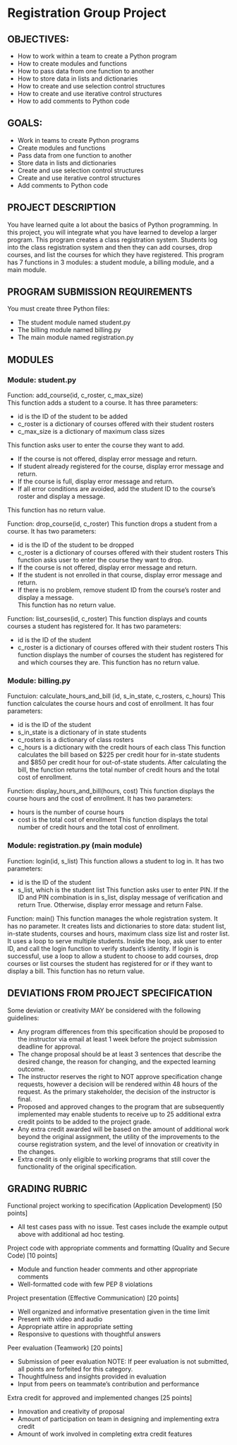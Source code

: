 # Registration Group Project

## OBJECTIVES:
- How to work within a team to create a Python program
- How to create modules and functions
- How to pass data from one function to another
- How to store data in lists and dictionaries
- How to create and use selection control structures
- How to create and use iterative control structures
- How to add comments to Python code

## GOALS:
- Work in teams to create Python programs
- Create modules and functions
- Pass data from one function to another
- Store data in lists and dictionaries
- Create and use selection control structures
- Create and use iterative control structures
- Add comments to Python code

## PROJECT DESCRIPTION
You have learned quite a lot about the basics of Python programming.  In this project, you will integrate what you have learned to develop a larger program.
This program creates a class registration system.  Students log into the class registration system and then they can add courses, drop courses, and list the courses for which they have registered.
This program has 7 functions in 3 modules: a student module, a billing module, and a main module.

## PROGRAM SUBMISSION REQUIREMENTS

You must create three Python files: 
-	The student module named student.py
-	The billing module named billing.py
-	The main module named registration.py


## MODULES
### Module: student.py

Function: add_course(id, c_roster, c_max_size)	
This function adds a student to a course.  It has three parameters: 
-	id is the ID of the student to be added
-	c_roster is a dictionary of courses offered with their student rosters
-	c_max_size is a dictionary of maximum class sizes  

This function asks user to enter the course they want to add.  
-	If the course is not offered, display error message and return.  
-	If student already registered for the course, display error message and return. 
-	If the course is full, display error message and return. 
-	If all error conditions are avoided, add the student ID to the course’s roster and display a message.  

This function has no return value.  

Function: drop_course(id, c_roster)	This function drops a student from a course.  It has two parameters: 
-	id is the ID of the student to be dropped 
-	c_roster is a dictionary of courses offered with their student rosters
This function asks user to enter the course they want to drop.  
-	If the course is not offered, display error message and return.  
-	If the student is not enrolled in that course, display error message and return.  
-	If there is no problem, remove student ID from the course’s roster and display a message.  
This function has no return value.

Function: list_courses(id, c_roster)	This function displays and counts courses a student has registered for.  It has two parameters: 
-	id is the ID of the student
-	c_roster is a dictionary of courses offered with their student rosters
This function displays the number of courses the student has registered for and which courses they are.  This function has no return value.

### Module: billing.py

Functuion: calculate_hours_and_bill (id, s_in_state, c_rosters, c_hours)	This function calculates the course hours and cost of enrollment.  It has four parameters: 
-	id is the ID of the student 
-	s_in_state is a dictionary of in state students
-	c_rosters is a dictionary of class rosters
-	c_hours is a dictionary with the credit hours of each class 
This function calculates the bill based on $225 per credit hour for in-state students and $850 per credit hour for out-of-state students. After calculating the bill, the function returns the total number of credit hours and the total cost of enrollment.

Function: display_hours_and_bill(hours, cost)	This function displays the course hours and the cost of enrollment. It has two parameters:
-	hours is the number of course hours
-	cost is the total cost of enrollment
This function displays the total number of credit hours and the total cost of enrollment.
 
 
### Module: registration.py (main module)

Function: login(id, s_list)	This function allows a student to log in.  It has two parameters: 
-	id is the ID of the student
-	s_list, which is the student list
This function asks user to enter PIN. If the ID and PIN combination is in s_list, display message of verification and return True.  Otherwise, display error message and return False.

Function: main()	This function manages the whole registration system.  It has no parameter.  It creates lists and dictionaries to store data: student list, in-state students, courses and hours, maximum class size list and roster list.  It uses a loop to serve multiple students.  Inside the loop, ask user to enter ID, and call the login function to verify student’s identity.  If login is successful, use a loop to allow a student to choose to add courses, drop courses or list courses the student has registered for or if they want to display a bill. This function has no return value.
 
## DEVIATIONS FROM PROJECT SPECIFICATION

Some deviation or creativity MAY be considered with the following guidelines:
-	Any program differences from this specification should be proposed to the instructor via email at least 1 week before the project submission deadline for approval. 
-	The change proposal should be at least 3 sentences that describe the desired change, the reason for changing, and the expected learning outcome.
-	The instructor reserves the right to NOT approve specification change requests, however a decision will be rendered within 48 hours of the request. As the primary stakeholder, the decision of the instructor is final.
-	Proposed and approved changes to the program that are subsequently implemented may enable students to receive up to 25 additional extra credit points to be added to the project grade.
-	Any extra credit awarded will be based on the amount of additional work beyond the original assignment, the utility of the improvements to the course registration system, and the level of innovation or creativity in the changes.
-	Extra credit is only eligible to working programs that still cover the functionality of the original specification.
 
 
## GRADING RUBRIC

Functional project working to specification (Application Development) [50 points]
-	All test cases pass with no issue. Test cases include the example output above with additional ad hoc testing.

Project code with appropriate comments and formatting (Quality and Secure Code) [10 points]
-	Module and function header comments and other appropriate comments
-	Well-formatted code with few PEP 8 violations

Project presentation (Effective Communication) [20 points]
-	Well organized and informative presentation given in the time limit
-	Present with video and audio
-	Appropriate attire in appropriate setting
-	Responsive to questions with thoughtful answers

Peer evaluation (Teamwork) [20 points]
-	Submission of peer evaluation
NOTE: If peer evaluation is not submitted, all points are forfeited for this category.
-	Thoughtfulness and insights provided in evaluation
-	Input from peers on teammate’s contribution and performance

Extra credit for approved and implemented changes [25 points]
-	Innovation and creativity of proposal
-	Amount of participation on team in designing and implementing extra credit
-	Amount of work involved in completing extra credit features
